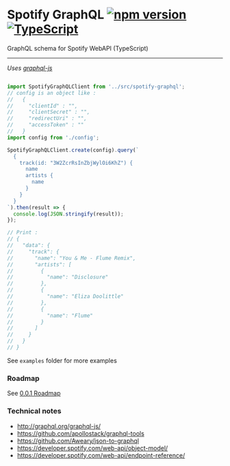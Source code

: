 # Spotify GraphQL [![npm version](https://badge.fury.io/js/spotify-graphql.svg)](https://badge.fury.io/js/spotify-graphql) [![TypeScript](https://badges.frapsoft.com/typescript/code/typescript.svg?v=101)](https://github.com/ellerbrock/typescript-badges/)
GraphQL schema for Spotify WebAPI (TypeScript)

--------

*Uses [graphql-js](https://github.com/graphql/graphql-js)*

```typescript

import SpotifyGraphQLClient from '../src/spotify-graphql';
// config is an object like :
//   {
//     "clientId" : "",
//     "clientSecret" : "",
//     "redirectUri" : "",
//     "accessToken" : ""
//   }
import config from './config';

SpotifyGraphQLClient.create(config).query(`
  {
    track(id: "3W2ZcrRsInZbjWylOi6KhZ") {
      name
      artists {
        name
      }
    }
  }
`).then(result => {
  console.log(JSON.stringify(result));
});

// Print : 
// {
//   "data": {
//     "track": {
//       "name": "You & Me - Flume Remix",
//       "artists": [
//         {
//           "name": "Disclosure"
//         },
//         {
//           "name": "Eliza Doolittle"
//         },
//         {
//           "name": "Flume"
//         }
//       ]
//     }
//   }
// }

```

See `examples` folder for more examples


### Roadmap

See [0.0.1 Roadmap](https://github.com/thefrenchhouse/spotify-graphql/pull/3)

### Technical notes

- http://graphql.org/graphql-js/
- https://github.com/apollostack/graphql-tools
- https://github.com/Aweary/json-to-graphql
- https://developer.spotify.com/web-api/object-model/
- https://developer.spotify.com/web-api/endpoint-reference/

